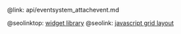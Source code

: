 @link: api/eventsystem_attachevent.md

@seolinktop: [widget library](https://webix.com)
@seolink: [javascript grid layout](https://webix.com/widget/layout/)